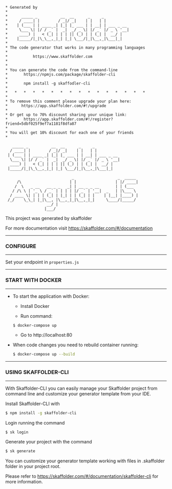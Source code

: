``` 
* Generated by
* 
*      _____ _          __  __      _     _
*     / ____| |        / _|/ _|    | |   | |
*    | (___ | | ____ _| |_| |_ ___ | | __| | ___ _ __
*     \___ \| |/ / _` |  _|  _/ _ \| |/ _` |/ _ \ '__|
*     ____) |   < (_| | | | || (_) | | (_| |  __/ |
*    |_____/|_|\_\__,_|_| |_| \___/|_|\__,_|\___|_|
*
* The code generator that works in many programming languages
*
*			https://www.skaffolder.com
*
*
* You can generate the code from the command-line
*       https://npmjs.com/package/skaffolder-cli
*
*       npm install -g skaffodler-cli
*
*   *   *   *   *   *   *   *   *   *   *   *   *   *   *   *
*
* To remove this comment please upgrade your plan here: 
*      https://app.skaffolder.com/#!/upgrade
*
* Or get up to 70% discount sharing your unique link:
*       https://app.skaffolder.com/#!/register?friend=5dbf025f9ef7a1181f8dfa87
*
* You will get 10% discount for each one of your friends
* 
```


```
   _____ _          __  __      _     _           
  / ____| |        / _|/ _|    | |   | |          
 | (___ | | ____ _| |_| |_ ___ | | __| | ___ _ __ 
  \___ \| |/ / _` |  _|  _/ _ \| |/ _` |/ _ \ '__|
  ____) |   < (_| | | | || (_) | | (_| |  __/ |   
 |_____/|_|\_\__,_|_| |_| \___/|_|\__,_|\___|_|   

                             _                   _  _____ 
     /\                     | |                 | |/ ____|
    /  \   _ __   __ _ _   _| | __ _ _ __       | | (___  
   / /\ \ | '_ \ / _` | | | | |/ _` | '__|  _   | |\___ \ 
  / ____ \| | | | (_| | |_| | | (_| | |    | |__| |____) |
 /_/    \_\_| |_|\__, |\__,_|_|\__,_|_|     \____/|_____/ 
                  __/ |                                   
                 |___/                                    
```

This project was generated by skaffolder

For more documentation visit https://skaffolder.com/#/documentation


--------------
### CONFIGURE
--------------

Set your endpoint in `properties.js`

--------------
### START WITH DOCKER
--------------

* To start the application with Docker:

    * Install Docker

    * Run command:
    ``` bash
    $ docker-compose up
    ```
    * Go to http://localhost:80

 * When code changes you need to rebuild container running:
    ``` bash
    $ docker-compose up --build
    ```

--------------
### USING SKAFFOLDER-CLI
--------------

With Skaffolder-CLI you can easily manage your Skaffolder project from command line and customize your generator template from your IDE.

Install Skaffolder-CLI with
``` bash
$ npm install -g skaffolder-cli
```

Login running the command
``` bash
$ sk login
```

Generate your project with the command
``` bash
$ sk generate
```

You can customize your generator template working with files in .skaffolder folder in your project root.

Please refer to https://skaffolder.com/#/documentation/skaffolder-cli for more information.

